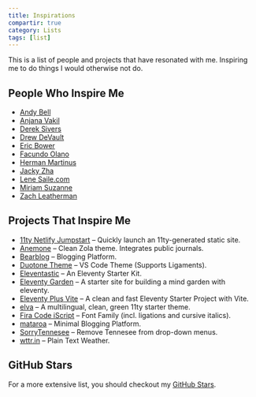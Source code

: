 ```yaml
---
title: Inspirations
compartir: true
category: Lists
tags: [list]
---
```

This is a list of people and projects that have resonated with me. Inspiring me to do things I would otherwise not do.

## People Who Inspire Me

- [Andy Bell](https://andy-bell.co.uk/)
- [Anjana Vakil](https://anjana.dev/)
- [Derek Sivers](https://sive.rs/)
- [Drew DeVault](https://drewdevault.com/)
- [Eric Bower](https://erock.prose.sh/)
- [Facundo Olano](https://olano.dev/)
- [Herman Martinus](https://herman.bearblog.dev/)
- [Jacky Zha](https://github.com/jackyzha0)
- [Lene Saile.com](https://www.lenesaile.com/en/)
- [Miriam Suzanne](https://www.miriamsuzanne.com)
- [Zach Leatherman](https://github.com/zachleat/zachleat.com)

## Projects That Inspire Me

- [11ty Netlify Jumpstart](https://github.com/5t3ph/11ty-netlify-jumpstart) – Quickly launch an 11ty-generated static site.
- [Anemone](https://github.com/Speyll/anemone) – Clean Zola theme. Integrates public journals.
- [Bearblog](https://github.com/HermanMartinus/bearblog) – Blogging Platform.
- [Duotone Theme](https://github.com/Hussseinkizz/duotone-theme-v2-official) – VS Code Theme (Supports Ligaments).
- [Eleventastic](https://github.com/maxboeck/eleventastic) – An Eleventy Starter Kit.
- [Eleventy Garden](https://github.com/binyamin/eleventy-garden) – A starter site for building a mind garden with eleventy.
- [Eleventy Plus Vite](https://github.com/matthiasott/eleventy-plus-vite) – A clean and fast Eleventy Starter Project with Vite.
- [elva](https://github.com/scottsweb/elva) – A multilingual, clean, green 11ty starter theme.
- [Fira Code iScript](https://github.com/kencrocken/FiraCodeiScript) – Font Family (incl. ligations and cursive italics).
- [mataroa](https://github.com/mataroa-blog/mataroa) – Minimal Blogging Platform.
- [SorryTennesee](https://github.com/vpicone/SorryTennesee) – Remove Tennesee from drop-down menus.
- [wttr.in](https://github.com/chubin/wttr.in) – Plain Text Weather.

## GitHub Stars

For a more extensive list, you should checkout my [GitHub Stars](https://github.com/semanticdata?tab=stars).
